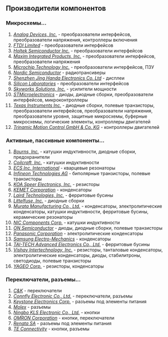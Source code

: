 ## Производители компонентов

### Микросхемы...

1. [_Analog Devices, Inc._](https://www.analog.com/ru/index.html) - преобразователи интерфейсов, преобразователи напряжения, контроллеры включения
2. [_FTDI Limited_](https://www.ftdichip.com) - преобразователи интерфейсов
3. [_Holtek Semiconductor Inc._](https://www.holtek.com) - преобразователи интерфейсов
4. [_Maxim Integrated Products, Inc._](https://www.maximintegrated.com/en.html) - преобразователи интерфейсов, преобразователи напряжения
5. [_Microchip Technology Inc._](https://www.microchip.com) - преобразователи интерфейсов, ПЗУ
6. [_Nordic Semiconductor_](https://www.nordicsemi.com) - радиотрансиверы
7. [_Shenzhen Jing Handa Electronics Co. Ltd_](http://www.jhdlcd.com.cn) - дисплеи
8. [_Silicon Laboratories_](https://www.silabs.com) - преобразователи интерфейсов
9. [_Skyworks Solutions, Inc._](https://www.skyworksinc.com/en) - усилители мощности
10. [_STMicroelectronics_](https://www.st.com/content/st_com/en.html) - диоды, диодные сборки, преобразователи интерфейсов, микроконтроллеры
11. [_Texas Instruments Inc._](https://www.ti.com) - диодные сборки, полевые транзисторы, преобразователи интерфейсов, преобразователи напряжения, преобразователи уровня, защитные микросхемы, буферные микросхемы, логические элементы, контроллеры двигателей
12. [_Trinamic Motion Control GmbH & Co. KG_](https://www.trinamic.com) - контроллеры двигателей

### Активные, пассивные компоненты...

1. [_Bourns, Inc._](https://www.bourns.com) - катушки индуктивности, диодные сборки, предохранители
2. [_Coilcraft, Inc._](https://www.coilcraft.com) - катушки индуктивности
3. [_ECS Inc. International_](https://ecsxtal.com) - кварцевые резонаторы
4. [_Infineon Technologies AG_](https://www.infineon.com/cms/en/) - биполярные транзисторы, полевые транзисторы
5. [_KOA Speer Electronics, Inc._](http://www.koaspeer.com) - резисторы
6. [_KEMET Corporation_](https://www.kemet.com/en/us.html) - конденсаторы
7. [_Laird Technologies, Inc._](https://www.laird.com) - ферритовые бусины
8. [_Littelfuse, Inc._](https://www.littelfuse.com) - диодные сборки
9. [_Murata Manufacturing Co., Ltd._](https://www.murata.com) - конденсаторы, электролитические конденсаторы, катушки индуктивности, ферритовые бусины, керамические резонаторы
10. [_NIC Components Corp._](https://www.niccomp.com) - катушки индуктивности
11. [_ON Semiconductor_](https://www.onsemi.com) - диоды, диодные сборки, полевые транзисторы
12. [_Panasonic Corporation_](https://industrial.panasonic.com/ww) - электролитические конденсаторы
13. [_Samsung Electro-Mechanics_](https://www.samsungsem.com/global/index.do) - конденсаторы
14. [_TAI-TECH Advanced Electronics Co., Ltd._](https://www.tai-tech.com.tw/en/) - ферритовые бусины
15. [_Vishay Intertechnology, Inc._](https://www.vishay.com) - резисторы, танталовые конденсаторы, электролитические конденсаторы, диоды, стабилитроны, светодиоды, полевые транзисторы
16. [_YAGEO Corp._](https://www.yageo.com) - резисторы, конденсаторы

### Переключатели, разъемы...

1. [_C&K_](https://www.ckswitches.com) - переключатели
2. [_Connfly Electronic Co., Ltd._](http://www.connfly.com) - переключатели, разъемы
3. [_Keystone Electronics Corp._](https://www.keyelco.com/index.cfm) - разъемы под элементы питания
4. [_Molex_](https://www.molex.com/molex/home) - разъемы
5. [_Ningbo KLS Electronic Co., Ltd._](http://www.klsele.com) - кнопки
6. [_OMRON Corporation_](https://components.omron.com) - кнопки, переключатели
7. [_Renata SA_](https://www.renata.com) - разъемы под элементы питания
8. [_TE Connectivity_](https://www.te.com/usa-en/home.html) - кнопки, разъемы
